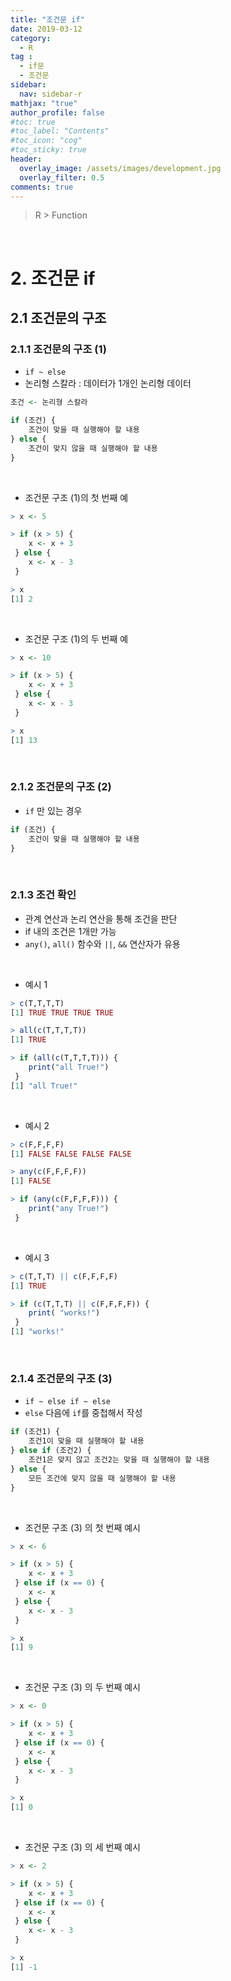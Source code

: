 ```yaml
---
title: "조건문 if"
date: 2019-03-12
category:
  - R
tag :
  - if문
  - 조건문
sidebar:
  nav: sidebar-r
mathjax: "true"
author_profile: false
#toc: true
#toc_label: "Contents"
#toc_icon: "cog"
#toc_sticky: true
header:
  overlay_image: /assets/images/development.jpg
  overlay_filter: 0.5
comments: true
---
```

> R > Function

<br>

# 2. 조건문 if

## 2.1 조건문의 구조

### 2.1.1 조건문의 구조 (1)
- `if ~ else`
- 논리형 스칼라 : 데이터가 1개인 논리형 데이터
```R
조건 <- 논리형 스칼라
```
```R
if (조건) {
	조건이 맞을 때 실행해야 할 내용
} else {
	조건이 맞지 않을 때 실행해야 할 내용
}
```

<br>

- 조건문 구조 (1)의 첫 번째 예
```R
> x <- 5
```
```R
> if (x > 5) {
	x <- x + 3
 } else {
	x <- x - 3
 }
```
```R
> x
[1] 2
```

<br>

- 조건문 구조 (1)의 두 번째 예
```R
> x <- 10
```
```R
> if (x > 5) {
	x <- x + 3
 } else {
	x <- x - 3
 }
```
```R
> x
[1] 13
```

<br>

### 2.1.2 조건문의 구조 (2)

- `if` 만 있는 경우
```R
if (조건) {
	조건이 맞을 때 실행해야 할 내용
}
```

<br>

### 2.1.3 조건 확인

- 관계 연산과 논리 연산을 통해 조건을 판단
- if 내의 조건은 1개만 가능
- `any()`, `all()` 함수와 `||`, `&&` 연산자가 유용

<br>

- 예시 1
```R
> c(T,T,T,T)
[1] TRUE TRUE TRUE TRUE
```
```R
> all(c(T,T,T,T))
[1] TRUE
```
```R
> if (all(c(T,T,T,T))) {
	print("all True!")
 }
[1] "all True!"
```

<br>

- 예시 2
```R
> c(F,F,F,F)
[1] FALSE FALSE FALSE FALSE
```
```R
> any(c(F,F,F,F))
[1] FALSE
```
```R
> if (any(c(F,F,F,F))) {
	print("any True!")
 }
```

<br>

- 예시 3
```R
> c(T,T,T) || c(F,F,F,F)
[1] TRUE
```
```R
> if (c(T,T,T) || c(F,F,F,F)) {
	print( "works!")
 }
[1] "works!"
```

<br>

### 2.1.4 조건문의 구조 (3)

- `if ~ else if ~ else`
- `else` 다음에 `if`를 중첩해서 작성
```R
if (조건1) {
	조건1이 맞을 때 실행해야 할 내용
} else if (조건2) {
	조건1은 맞지 않고 조건2는 맞을 때 실행해야 할 내용
} else {
	모든 조건에 맞지 않을 때 실행해야 할 내용
}
```

<br>

- 조건문 구조 (3) 의 첫 번째 예시
```R
> x <- 6
```
```R
> if (x > 5) {
	x <- x + 3
 } else if (x == 0) {
	x <- x
 } else {
	x <- x - 3
 }
```
```R
> x
[1] 9
```

<br>

- 조건문 구조 (3) 의 두 번째 예시
```R
> x <- 0
```
```R
> if (x > 5) {
	x <- x + 3
 } else if (x == 0) {
	x <- x
 } else {
	x <- x - 3
 }
```
```R
> x
[1] 0
```

<br>

- 조건문 구조 (3) 의 세 번째 예시
```R
> x <- 2
```
```R
> if (x > 5) {
	x <- x + 3
 } else if (x == 0) {
	x <- x
 } else {
	x <- x - 3
 }
```
```R
> x
[1] -1
```

